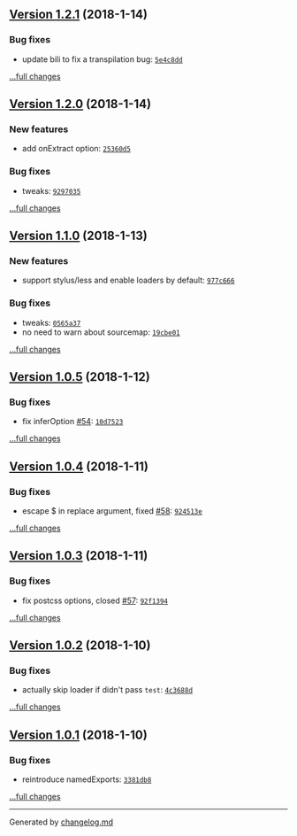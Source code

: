 ## [Version 1.2.1](https://github.com/egoist/rollup-plugin-postcss/releases/tag/v1.2.1) (2018-1-14)

### Bug fixes

- update bili to fix a transpilation bug: [`5e4c8dd`](https://github.com/egoist/rollup-plugin-postcss/commit/5e4c8dd)

[...full changes](https://github.com/egoist/rollup-plugin-postcss/compare/v1.2.0...v1.2.1)

## [Version 1.2.0](https://github.com/egoist/rollup-plugin-postcss/releases/tag/v1.2.0) (2018-1-14)

### New features

- add onExtract option: [`25360d5`](https://github.com/egoist/rollup-plugin-postcss/commit/25360d5)

### Bug fixes

- tweaks: [`9297035`](https://github.com/egoist/rollup-plugin-postcss/commit/9297035)

[...full changes](https://github.com/egoist/rollup-plugin-postcss/compare/v1.1.0...v1.2.0)

## [Version 1.1.0](https://github.com/egoist/rollup-plugin-postcss/releases/tag/v1.1.0) (2018-1-13)

### New features

- support stylus/less and enable loaders by default: [`977c666`](https://github.com/egoist/rollup-plugin-postcss/commit/977c666)

### Bug fixes

- tweaks: [`0565a37`](https://github.com/egoist/rollup-plugin-postcss/commit/0565a37)
- no need to warn about sourcemap: [`19cbe01`](https://github.com/egoist/rollup-plugin-postcss/commit/19cbe01)

[...full changes](https://github.com/egoist/rollup-plugin-postcss/compare/v1.0.5...v1.1.0)

## [Version 1.0.5](https://github.com/egoist/rollup-plugin-postcss/releases/tag/v1.0.5) (2018-1-12)

### Bug fixes

- fix inferOption [#54](https://github.com/egoist/rollup-plugin-postcss/issues/54): [`10d7523`](https://github.com/egoist/rollup-plugin-postcss/commit/10d7523)

[...full changes](https://github.com/egoist/rollup-plugin-postcss/compare/v1.0.4...v1.0.5)

## [Version 1.0.4](https://github.com/egoist/rollup-plugin-postcss/releases/tag/v1.0.4) (2018-1-11)

### Bug fixes

- escape $ in replace argument, fixed [#58](https://github.com/egoist/rollup-plugin-postcss/issues/58): [`924513e`](https://github.com/egoist/rollup-plugin-postcss/commit/924513e)

[...full changes](https://github.com/egoist/rollup-plugin-postcss/compare/v1.0.3...v1.0.4)

## [Version 1.0.3](https://github.com/egoist/rollup-plugin-postcss/releases/tag/v1.0.3) (2018-1-11)

### Bug fixes

- fix postcss options, closed [#57](https://github.com/egoist/rollup-plugin-postcss/issues/57): [`92f1394`](https://github.com/egoist/rollup-plugin-postcss/commit/92f1394)

[...full changes](https://github.com/egoist/rollup-plugin-postcss/compare/v1.0.2...v1.0.3)

## [Version 1.0.2](https://github.com/egoist/rollup-plugin-postcss/releases/tag/v1.0.2) (2018-1-10)

### Bug fixes

- actually skip loader if didn't pass `test`: [`4c3688d`](https://github.com/egoist/rollup-plugin-postcss/commit/4c3688d)

[...full changes](https://github.com/egoist/rollup-plugin-postcss/compare/v1.0.1...v1.0.2)

## [Version 1.0.1](https://github.com/egoist/rollup-plugin-postcss/releases/tag/v1.0.1) (2018-1-10)

### Bug fixes

- reintroduce namedExports: [`3381db8`](https://github.com/egoist/rollup-plugin-postcss/commit/3381db8)

[...full changes](https://github.com/egoist/rollup-plugin-postcss/compare/v1.0.0...v1.0.1)


---

Generated by [changelog.md](https://github.com/egoist/changelog.md)
